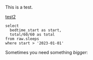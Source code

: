 This is a test.

[test2](test/test2)

```sleeps
select
  bedtime_start as start,
  total/60/60 as total
from raw.sleeps
where start > '2023-01-01'
``` 

Sometimes you need something *bigger*: 
<BigValue data={sleeps} value=total />

<BarChart
    title='Total sleep'
    subtitle='Hours'
    data={sleeps}
    x=start
    y=total
/>
